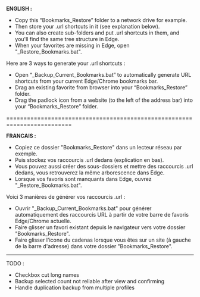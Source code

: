 
**ENGLISH :**

- Copy this “Bookmarks_Restore” folder to a network drive for example.
- Then store your .url shortcuts in it (see explanation below).
- You can also create sub-folders and put .url shortcuts in them, and you'll find the same tree structure in Edge.
- When your favorites are missing in Edge, open "_Restore_Bookmarks.bat".


Here are 3 ways to generate your .url shortcuts :
- Open “_Backup_Current_Bookmarks.bat” to automatically generate URL shortcuts from your current Edge/Chrome bookmarks bar.
- Drag an existing favorite from browser into your “Bookmarks_Restore” folder.
- Drag the padlock icon from a website (to the left of the address bar) into your “Bookmarks_Restore” folder.


=========================================================================


**FRANCAIS :**

- Copiez ce dossier "Bookmarks_Restore" dans un lecteur réseau par exemple.
- Puis stockez vos raccourcis .url dedans (explication en bas).
- Vous pouvez aussi créer des sous-dossiers et mettre des raccourcis .url dedans, vous retrouverez la même arborescence dans Edge.
- Lorsque vos favoris sont manquants dans Edge, ouvrez "_Restore_Bookmarks.bat".


Voici 3 manières de générer vos raccourcis .url :
- Ouvrir "_Backup_Current_Bookmarks.bat" pour générer automatiquement des raccourcis URL à partir de votre barre de favoris Edge/Chrome actuelle.
- Faire glisser un favori existant depuis le navigateur vers votre dossier "Bookmarks_Restore".
- Faire glisser l'icone du cadenas lorsque vous êtes sur un site (à gauche de la barre d'adresse) dans votre dossier "Bookmarks_Restore".





------
TODO : 
- Checkbox cut long names
- Backup selected count not reliable after view and confirming
- Handle duplication backup from multiple profiles
